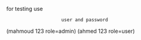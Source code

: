 for testing use 

                        user and password  

(mahmoud   123     role=admin)      (ahmed     123     role=user)
